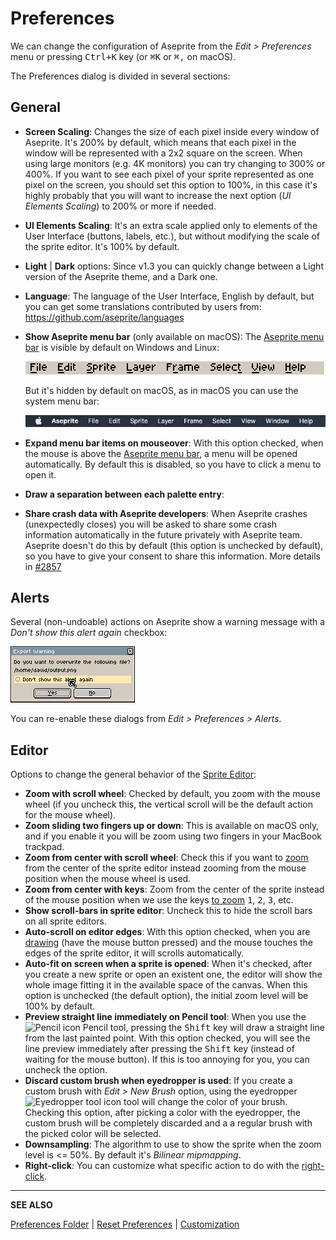 # Preferences

We can change the configuration of Aseprite from the *Edit >
Preferences* menu or pressing <kbd>Ctrl+K</kbd> key (or <kbd>⌘K</kbd>
or <kbd>⌘,</kbd> on macOS).

The Preferences dialog is divided in several sections:

## General

* **Screen Scaling**: Changes the size of each pixel inside every
  window of Aseprite. It's 200% by default, which means that each
  pixel in the window will be represented with a 2x2 square on the
  screen. When using large monitors (e.g. 4K monitors) you can try
  changing to 300% or 400%. If you want to see each pixel of your
  sprite represented as one pixel on the screen, you should set this
  option to 100%, in this case it's highly probably that you will want
  to increase the next option (*UI Elements Scaling*) to 200% or more
  if needed.
* **UI Elements Scaling**: It's an extra scale applied only to elements
  of the User Interface (buttons, labels, etc.), but without modifying
  the scale of the sprite editor. It's 100% by default.
* **Light** | **Dark** options: Since v1.3 you can quickly change between
  a Light version of the Aseprite theme, and a Dark one.
* **Language**: The language of the User Interface, English by default,
  but you can get some translations contributed by users from:
  https://github.com/aseprite/languages
* **Show Aseprite menu bar** (only available on macOS): The [Aseprite
  menu bar](menu-bar.md) is visible by default on Windows and Linux:

    ![Aseprite Menu Bar](menu-bar/aseprite-menubar.png)

  But it's hidden by default on macOS, as in macOS you can use the
  system menu bar:

    ![macOS Menu Bar](menu-bar/macos-menubar.png)

* **Expand menu bar items on mouseover**: With this option checked,
  when the mouse is above the [Aseprite menu bar](menu-bar.md), a menu
  will be opened automatically. By default this is disabled, so you
  have to click a menu to open it.
* **Draw a separation between each palette entry**:
* **Share crash data with Aseprite developers**: When Aseprite crashes
  (unexpectedly closes) you will be asked to share some crash
  information automatically in the future privately with Aseprite
  team. Aseprite doesn't do this by default (this option is unchecked
  by default), so you have to give your consent to share this
  information.  More details in
  [#2857](https://github.com/aseprite/aseprite/issues/2857)

## Alerts

Several (non-undoable) actions on Aseprite show a warning message with
a *Don't show this alert again* checkbox:

![Alert example](preferences/show-alert.png)

You can re-enable these dialogs from *Edit > Preferences > Alerts*.

## Editor

Options to change the general behavior of the [Sprite Editor](sprite-editor.md):

* **Zoom with scroll wheel**: Checked by default, you zoom with the
  mouse wheel (if you uncheck this, the vertical scroll will be the
  default action for the mouse wheel).
* **Zoom sliding two fingers up or down**: This is available on macOS
  only, and if you enable it you will be zoom using two fingers in
  your MacBook trackpad.
* **Zoom from center with scroll wheel**: Check this if you want to
  [zoom](zoom.md) from the center of the sprite editor instead zooming
  from the mouse position when the mouse wheel is used.
* **Zoom from center with keys**: Zoom from the center of the sprite
  instead of the mouse position when we use the keys
  [to zoom](zoom.md) <kbd>1</kbd>, <kbd>2</kbd>, <kbd>3</kbd>, etc.
* **Show scroll-bars in sprite editor**: Uncheck this to hide the
  scroll bars on all sprite editors.
* **Auto-scroll on editor edges**: With this option checked, when you
  are [drawing](drawing.md) (have the mouse button pressed) and the
  mouse touches the edges of the sprite editor, it will scrolls
  automatically.
* **Auto-fit on screen when a sprite is opened**: When it's checked,
  after you create a new sprite or open an existent one, the editor
  will show the whole image fitting it in the available space of the
  canvas. When this option is unchecked (the default option), the
  initial zoom level will be 100% by default.
* **Preview straight line immediately on Pencil tool**: When you use
  the ![Pencil icon](tools/pencil-tool.png) Pencil tool, pressing
  the <kbd>Shift</kbd> key will draw a straight line from the last painted
  point. With this option checked, you will see the line preview
  immediately after pressing the <kbd>Shift</kbd> key (instead of
  waiting for the mouse button). If this is too annoying for you, you
  can uncheck the option.
* **Discard custom brush when eyedropper is used**: If you create a
  custom brush with *Edit > New Brush* option, using the eyedropper
  ![Eyedropper tool icon](tools/eyedropper-tool.png) tool will change
  the color of your brush. Checking this option, after picking a color
  with the eyedropper, the custom brush will be completely discarded
  and a a regular brush with the picked color will be selected.
* **Downsampling**: The algorithm to use to show the sprite when the
  zoom level is <= 50%. By default it's *Bilinear mipmapping*.
* **Right-click**: You can customize what specific action to do with
  the [right-click](right-click.md).

---

**SEE ALSO**

[Preferences Folder](preferences-folder.md) |
[Reset Preferences](reset-preferences.md) |
[Customization](customization.md)
